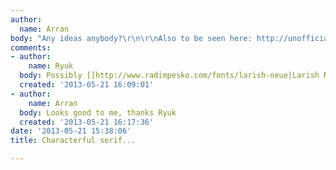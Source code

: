 ```yaml
---
author:
  name: Arran
body: "Any ideas anybody?\r\n\r\nAlso to be seen here: http://unofficialreport.org\r\n\r\n[img:sites/default/files/old-images/14182a1aa2a911e28e5d22000a1f979a_7_4344.jpg]"
comments:
- author:
    name: Ryuk
  body: Possibly [[http://www.radimpesko.com/fonts/larish-neue|Larish Neue]].
  created: '2013-05-21 16:09:01'
- author:
    name: Arran
  body: Looks good to me, thanks Ryuk
  created: '2013-05-21 16:17:36'
date: '2013-05-21 15:38:06'
title: Characterful serif...

---
```

